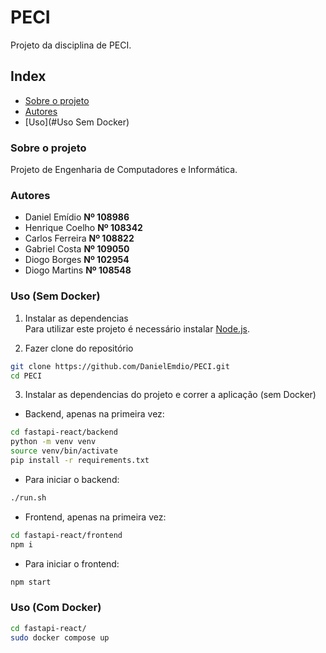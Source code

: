 # PECI
Projeto da disciplina de PECI.

## Index
* [Sobre o projeto](#sobre-o-projeto)
* [Autores](#Autores)
* [Uso](#Uso Sem Docker)

### Sobre o projeto
Projeto de Engenharia de Computadores e Informática.

### Autores
- Daniel Emídio **Nº 108986**
- Henrique Coelho **Nº 108342**
- Carlos Ferreira **Nº 108822**
- Gabriel Costa **Nº 109050**
- Diogo Borges **Nº 102954**
- Diogo Martins **Nº 108548**

### Uso (Sem Docker)
1. Instalar as dependencias  
Para utilizar este projeto é necessário instalar [Node.js](https://nodejs.org).

2. Fazer clone do repositório
```sh
git clone https://github.com/DanielEmdio/PECI.git
cd PECI
```

3. Instalar as dependencias do projeto e correr a aplicação (sem Docker)  
- Backend, apenas na primeira vez:
```sh
cd fastapi-react/backend
python -m venv venv
source venv/bin/activate
pip install -r requirements.txt
```
- Para iniciar o backend:
```sh
./run.sh
```
- Frontend, apenas na primeira vez:
```sh
cd fastapi-react/frontend
npm i
```
- Para iniciar o frontend:
```sh
npm start
```

### Uso (Com Docker)

```sh
cd fastapi-react/
sudo docker compose up
```

